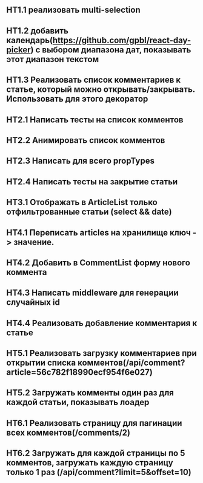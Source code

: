 ## HT1.1 реализовать multi-selection
## HT1.2 добавить календарь(https://github.com/gpbl/react-day-picker) с выбором диапазона дат, показывать этот диапазон текстом
## HT1.3 Реализовать список комментариев к статье, который можно открывать/закрывать. Использовать для этого декоратор

## HT2.1 Написать тесты на список комментов
## HT2.2 Анимировать список комментов
## HT2.3 Написать для всего propTypes
## HT2.4 Написать тесты на закрытие статьи

## HT3.1 Отображать в ArticleList только отфильтрованные статьи (select && date)

## HT4.1 Переписать articles на хранилище ключ -> значение. 
## HT4.2 Добавить в CommentList форму нового коммента
## HT4.3 Написать middleware для генерации случайных id
## HT4.4 Реализовать добавление комментария к статье

## HT5.1 Реализовать загрузку комментариев при открытии списка комментов(/api/comment?article=56c782f18990ecf954f6e027)
## HT5.2 Загружать комменты один раз для каждой статьи, показывать лоадер

## HT6.1 Реализовать страницу для пагинации всех комментов(/comments/2)
## HT6.2 Загружать для каждой страницы по 5 комментов, загружать каждую страницу только 1 раз (/api/comment?limit=5&offset=10)